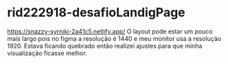 # rid222918-desafioLandigPage
https://snazzy-syrniki-2a41c5.netlify.app/
O  layout pode estar um pouco mais largo pois no figma a resolução é 1440 e meu monitor usa a resolução 1920. 
Estava ficando quebrado então realizei ajustes para que minha visualização ficasse melhor.
